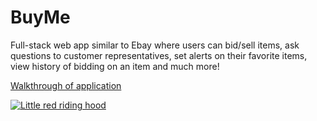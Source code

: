 # BuyMe

Full-stack web app similar to Ebay where users can bid/sell items, ask questions to customer representatives, set alerts on their favorite items, view history of bidding on an item and much more!

[Walkthrough of application](https://youtu.be/_CWA_v4f1sw)


[![Little red riding hood](http://i.imgur.com/7YTMFQp.png)](https://vimeo.com/3514904 "Little red riding hood - Click to Watch!")

